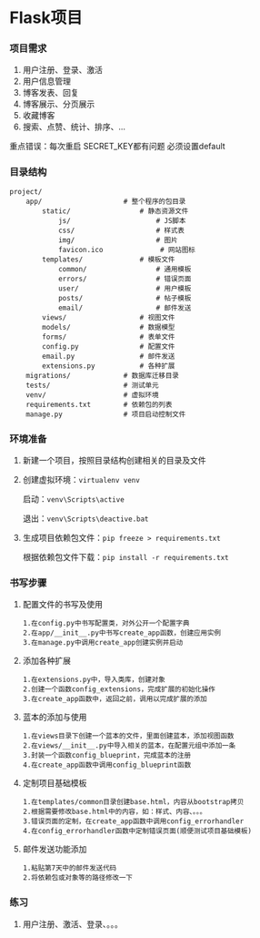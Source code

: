 # Flask项目

### 项目需求

1. 用户注册、登录、激活
2. 用户信息管理
3. 博客发表、回复
4. 博客展示、分页展示
5. 收藏博客
6. 搜索、点赞、统计、排序、...

重点错误：每次重启 SECRET_KEY都有问题  必须设置default

### 目录结构

```
project/
	app/					# 整个程序的包目录
		static/					# 静态资源文件
			js/						# JS脚本
			css/					# 样式表
			img/					# 图片
			favicon.ico				 # 网站图标
		templates/				# 模板文件
			common/					# 通用模板
			errors/					# 错误页面
			user/					# 用户模板
			posts/					# 帖子模板
			email/					# 邮件发送
		views/					# 视图文件
		models/					# 数据模型
		forms/					# 表单文件
		config.py				# 配置文件
		email.py				# 邮件发送
		extensions.py			# 各种扩展
	migrations/				# 数据库迁移目录
	tests/					# 测试单元
	venv/					# 虚拟环境
	requirements.txt		# 依赖包的列表
	manage.py				# 项目启动控制文件
```

### 环境准备

1. 新建一个项目，按照目录结构创建相关的目录及文件

2. 创建虚拟环境：`virtualenv venv`

   启动：`venv\Scripts\active`

   退出：`venv\Scripts\deactive.bat`

3. 生成项目依赖包文件：`pip freeze > requirements.txt`

   根据依赖包文件下载：`pip install -r requirements.txt`


### 书写步骤

1. 配置文件的书写及使用

   ```
   1.在config.py中书写配置类，对外公开一个配置字典
   2.在app/__init__.py中书写create_app函数，创建应用实例
   3.在manage.py中调用create_app创建实例并启动
   ```

2. 添加各种扩展

   ```
   1.在extensions.py中，导入类库，创建对象
   2.创建一个函数config_extensions，完成扩展的初始化操作
   3.在create_app函数中，返回之前，调用以完成扩展的添加
   ```

3. 蓝本的添加与使用

   ```
   1.在views目录下创建一个蓝本的文件，里面创建蓝本，添加视图函数
   2.在views/__init__.py中导入相关的蓝本，在配置元组中添加一条
   3.封装一个函数config_blueprint，完成蓝本的注册
   4.在create_app函数中调用config_blueprint函数
   ```

4. 定制项目基础模板

   ```
   1.在templates/common目录创建base.html，内容从bootstrap拷贝
   2.根据需要修改base.html中的内容，如：样式、内容、。。。
   3.错误页面的定制，在create_app函数中调用config_errorhandler
   4.在config_errorhandler函数中定制错误页面(顺便测试项目基础模板)
   ```

5. 邮件发送功能添加

   ```
   1.粘贴第7天中的邮件发送代码
   2.将依赖包或对象等的路径修改一下
   ```

### 练习

1. 用户注册、激活、登录、。。。        

